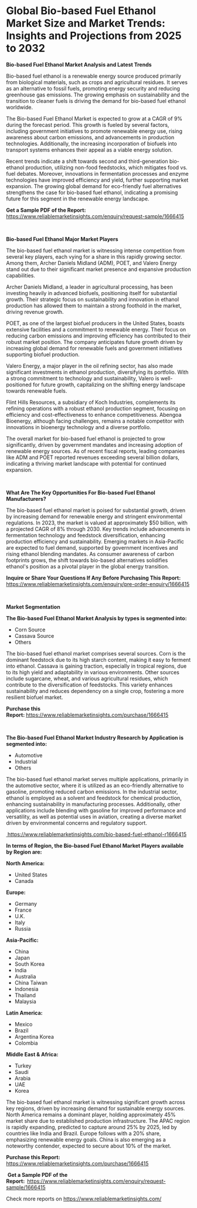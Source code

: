 <p><h1>Global Bio-based Fuel Ethanol Market Size and Market Trends: Insights and Projections from 2025 to 2032</h1></p><p><strong>Bio-based Fuel Ethanol Market Analysis and Latest Trends</strong></p>
<p><p>Bio-based fuel ethanol is a renewable energy source produced primarily from biological materials, such as crops and agricultural residues. It serves as an alternative to fossil fuels, promoting energy security and reducing greenhouse gas emissions. The growing emphasis on sustainability and the transition to cleaner fuels is driving the demand for bio-based fuel ethanol worldwide.</p><p>The Bio-based Fuel Ethanol Market is expected to grow at a CAGR of 9% during the forecast period. This growth is fueled by several factors, including government initiatives to promote renewable energy use, rising awareness about carbon emissions, and advancements in production technologies. Additionally, the increasing incorporation of biofuels into transport systems enhances their appeal as a viable energy solution.</p><p>Recent trends indicate a shift towards second and third-generation bio-ethanol production, utilizing non-food feedstocks, which mitigates food vs. fuel debates. Moreover, innovations in fermentation processes and enzyme technologies have improved efficiency and yield, further supporting market expansion. The growing global demand for eco-friendly fuel alternatives strengthens the case for bio-based fuel ethanol, indicating a promising future for this segment in the renewable energy landscape.</p></p>
<p><strong>Get a Sample PDF of the Report:&nbsp;</strong> <a href="https://www.reliablemarketinsights.com/enquiry/request-sample/1666415?utm_campaign=2183&utm_medium=2&utm_source=Github&utm_content=ia&utm_term=02042025&utm_id=bio-based-fuel-ethanol">https://www.reliablemarketinsights.com/enquiry/request-sample/1666415</a></p>
<p>&nbsp;</p>
<p><strong>Bio-based Fuel Ethanol Major Market Players</strong></p>
<p><p>The bio-based fuel ethanol market is witnessing intense competition from several key players, each vying for a share in this rapidly growing sector. Among them, Archer Daniels Midland (ADM), POET, and Valero Energy stand out due to their significant market presence and expansive production capabilities. </p><p>Archer Daniels Midland, a leader in agricultural processing, has been investing heavily in advanced biofuels, positioning itself for substantial growth. Their strategic focus on sustainability and innovation in ethanol production has allowed them to maintain a strong foothold in the market, driving revenue growth.</p><p>POET, as one of the largest biofuel producers in the United States, boasts extensive facilities and a commitment to renewable energy. Their focus on reducing carbon emissions and improving efficiency has contributed to their robust market position. The company anticipates future growth driven by increasing global demand for renewable fuels and government initiatives supporting biofuel production.</p><p>Valero Energy, a major player in the oil refining sector, has also made significant investments in ethanol production, diversifying its portfolio. With a strong commitment to technology and sustainability, Valero is well-positioned for future growth, capitalizing on the shifting energy landscape towards renewable fuels.</p><p>Flint Hills Resources, a subsidiary of Koch Industries, complements its refining operations with a robust ethanol production segment, focusing on efficiency and cost-effectiveness to enhance competitiveness. Abengoa Bioenergy, although facing challenges, remains a notable competitor with innovations in bioenergy technology and a diverse portfolio.</p><p>The overall market for bio-based fuel ethanol is projected to grow significantly, driven by government mandates and increasing adoption of renewable energy sources. As of recent fiscal reports, leading companies like ADM and POET reported revenues exceeding several billion dollars, indicating a thriving market landscape with potential for continued expansion.</p></p>
<p>&nbsp;</p>
<p><strong>What Are The Key Opportunities For Bio-based Fuel Ethanol Manufacturers?</strong></p>
<p><p>The bio-based fuel ethanol market is poised for substantial growth, driven by increasing demand for renewable energy and stringent environmental regulations. In 2023, the market is valued at approximately $50 billion, with a projected CAGR of 8% through 2030. Key trends include advancements in fermentation technology and feedstock diversification, enhancing production efficiency and sustainability. Emerging markets in Asia-Pacific are expected to fuel demand, supported by government incentives and rising ethanol blending mandates. As consumer awareness of carbon footprints grows, the shift towards bio-based alternatives solidifies ethanol's position as a pivotal player in the global energy transition.</p></p>
<p><strong>Inquire or Share Your Questions If Any Before Purchasing This Report:</strong> <a href="https://www.reliablemarketinsights.com/enquiry/pre-order-enquiry/1666415?utm_campaign=2183&utm_medium=2&utm_source=Github&utm_content=ia&utm_term=02042025&utm_id=bio-based-fuel-ethanol">https://www.reliablemarketinsights.com/enquiry/pre-order-enquiry/1666415</a></p>
<p>&nbsp;</p>
<p><strong>Market Segmentation</strong></p>
<p><strong>The Bio-based Fuel Ethanol Market Analysis by types is segmented into:</strong></p>
<p><ul><li>Corn Source</li><li>Cassava Source</li><li>Others</li></ul></p>
<p><p>The bio-based fuel ethanol market comprises several sources. Corn is the dominant feedstock due to its high starch content, making it easy to ferment into ethanol. Cassava is gaining traction, especially in tropical regions, due to its high yield and adaptability in various environments. Other sources include sugarcane, wheat, and various agricultural residues, which contribute to the diversification of feedstocks. This variety enhances sustainability and reduces dependency on a single crop, fostering a more resilient biofuel market.</p></p>
<p><strong>Purchase this Report:&nbsp;</strong><a href="https://www.reliablemarketinsights.com/purchase/1666415?utm_campaign=2183&utm_medium=2&utm_source=Github&utm_content=ia&utm_term=02042025&utm_id=bio-based-fuel-ethanol">https://www.reliablemarketinsights.com/purchase/1666415</a></p>
<p>&nbsp;</p>
<p><strong>The Bio-based Fuel Ethanol Market Industry Research by Application is segmented into:</strong></p>
<p><ul><li>Automotive</li><li>Industrial</li><li>Others</li></ul></p>
<p><p>The bio-based fuel ethanol market serves multiple applications, primarily in the automotive sector, where it is utilized as an eco-friendly alternative to gasoline, promoting reduced carbon emissions. In the industrial sector, ethanol is employed as a solvent and feedstock for chemical production, enhancing sustainability in manufacturing processes. Additionally, other applications include blending with gasoline for improved performance and versatility, as well as potential uses in aviation, creating a diverse market driven by environmental concerns and regulatory support.</p></p>
<p><a href="https://www.reliablemarketinsights.com/bio-based-fuel-ethanol-r1666415?utm_campaign=2183&utm_medium=2&utm_source=Github&utm_content=ia&utm_term=02042025&utm_id=bio-based-fuel-ethanol">&nbsp;https://www.reliablemarketinsights.com/bio-based-fuel-ethanol-r1666415</a></p>
<p><strong>In terms of Region, the Bio-based Fuel Ethanol Market Players available by Region are:</strong></p>
<p>
    <p> <strong> North America: </strong>
        <ul>
            <li>United States</li>
            <li>Canada</li>
        </ul>
        </p> 
    <p> <strong> Europe: </strong>
        <ul>
            <li>Germany</li>
            <li>France</li>
            <li>U.K.</li>
            <li>Italy</li>
            <li>Russia</li>
        </ul>
        </p> 
    <p> <strong> Asia-Pacific: </strong>
        <ul>
            <li>China</li>
            <li>Japan</li>
            <li>South Korea</li>
            <li>India</li>
            <li>Australia</li>
            <li>China Taiwan</li>
            <li>Indonesia</li>
            <li>Thailand</li>
            <li>Malaysia</li>
        </ul>
        </p> 
    <p> <strong> Latin America: </strong>
        <ul>
            <li>Mexico</li>
            <li>Brazil</li>
            <li>Argentina Korea</li>
            <li>Colombia</li>
        </ul>
        </p> 
    <p> <strong> Middle East & Africa: </strong>
        <ul>
            <li>Turkey</li>
            <li>Saudi</li>
            <li>Arabia</li>
            <li>UAE</li>
            <li>Korea</li>
        </ul>
    </p>
    </p>
<p><p>The bio-based fuel ethanol market is witnessing significant growth across key regions, driven by increasing demand for sustainable energy sources. North America remains a dominant player, holding approximately 45% market share due to established production infrastructure. The APAC region is rapidly expanding, predicted to capture around 25% by 2025, led by countries like India and Brazil. Europe follows with a 20% share, emphasizing renewable energy goals. China is also emerging as a noteworthy contender, expected to secure about 10% of the market.</p></p>
<p><strong>Purchase this Report: </strong><a href="https://www.reliablemarketinsights.com/purchase/1666415?utm_campaign=2183&utm_medium=2&utm_source=Github&utm_content=ia&utm_term=02042025&utm_id=bio-based-fuel-ethanol">https://www.reliablemarketinsights.com/purchase/1666415</a></p>
<p>&nbsp;<strong>Get a Sample PDF of the Report:&nbsp;&nbsp;</strong><a href="https://www.reliablemarketinsights.com/enquiry/request-sample/1666415?utm_campaign=2183&utm_medium=2&utm_source=Github&utm_content=ia&utm_term=02042025&utm_id=bio-based-fuel-ethanol">https://www.reliablemarketinsights.com/enquiry/request-sample/1666415</a></p>
<p><strong></strong></p>
<p>Check more reports on <a href="https://www.reliablemarketinsights.com/?utm_campaign=2183&utm_medium=2&utm_source=Github&utm_content=ia&utm_term=02042025&utm_id=bio-based-fuel-ethanol">https://www.reliablemarketinsights.com/</a></p>